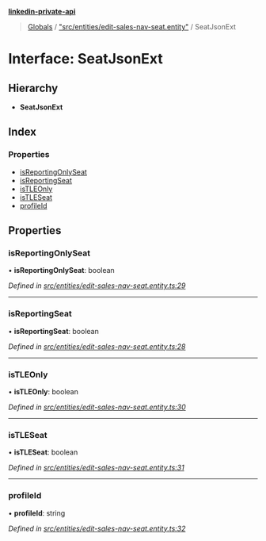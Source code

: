 **[linkedin-private-api](../README.md)**

> [Globals](../globals.md) / ["src/entities/edit-sales-nav-seat.entity"](../modules/_src_entities_edit_sales_nav_seat_entity_.md) / SeatJsonExt

# Interface: SeatJsonExt

## Hierarchy

* **SeatJsonExt**

## Index

### Properties

* [isReportingOnlySeat](_src_entities_edit_sales_nav_seat_entity_.seatjsonext.md#isreportingonlyseat)
* [isReportingSeat](_src_entities_edit_sales_nav_seat_entity_.seatjsonext.md#isreportingseat)
* [isTLEOnly](_src_entities_edit_sales_nav_seat_entity_.seatjsonext.md#istleonly)
* [isTLESeat](_src_entities_edit_sales_nav_seat_entity_.seatjsonext.md#istleseat)
* [profileId](_src_entities_edit_sales_nav_seat_entity_.seatjsonext.md#profileid)

## Properties

### isReportingOnlySeat

•  **isReportingOnlySeat**: boolean

*Defined in [src/entities/edit-sales-nav-seat.entity.ts:29](https://github.com/cosiall/linkedin-private-api/blob/f0f3775/src/entities/edit-sales-nav-seat.entity.ts#L29)*

___

### isReportingSeat

•  **isReportingSeat**: boolean

*Defined in [src/entities/edit-sales-nav-seat.entity.ts:28](https://github.com/cosiall/linkedin-private-api/blob/f0f3775/src/entities/edit-sales-nav-seat.entity.ts#L28)*

___

### isTLEOnly

•  **isTLEOnly**: boolean

*Defined in [src/entities/edit-sales-nav-seat.entity.ts:30](https://github.com/cosiall/linkedin-private-api/blob/f0f3775/src/entities/edit-sales-nav-seat.entity.ts#L30)*

___

### isTLESeat

•  **isTLESeat**: boolean

*Defined in [src/entities/edit-sales-nav-seat.entity.ts:31](https://github.com/cosiall/linkedin-private-api/blob/f0f3775/src/entities/edit-sales-nav-seat.entity.ts#L31)*

___

### profileId

•  **profileId**: string

*Defined in [src/entities/edit-sales-nav-seat.entity.ts:32](https://github.com/cosiall/linkedin-private-api/blob/f0f3775/src/entities/edit-sales-nav-seat.entity.ts#L32)*
